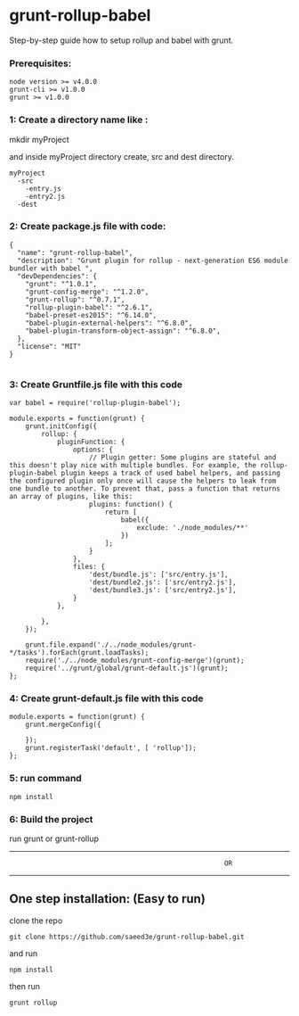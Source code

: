 # grunt-rollup-babel
Step-by-step guide how to setup rollup and babel with grunt.

### Prerequisites:

```
node version >= v4.0.0
grunt-cli >= v1.0.0
grunt >= v1.0.0
```

### 1: Create a directory name like : 
mkdir myProject

and inside myProject directory create, 
src and dest directory.

```
myProject
  -src
    -entry.js
    -entry2.js
  -dest
```

### 2: Create package.js file with code:
```
{
  "name": "grunt-rollup-babel",
  "description": "Grunt plugin for rollup - next-generation ES6 module bundler with babel ",
  "devDependencies": {
    "grunt": "^1.0.1",
    "grunt-config-merge": "^1.2.0",
    "grunt-rollup": "^0.7.1",
    "rollup-plugin-babel": "^2.6.1",
    "babel-preset-es2015": "^6.14.0",
    "babel-plugin-external-helpers": "^6.8.0",
    "babel-plugin-transform-object-assign": "^6.8.0",
  },
  "license": "MIT"
}


```


### 3: Create Gruntfile.js file with this code
```
var babel = require('rollup-plugin-babel');

module.exports = function(grunt) {
    grunt.initConfig({
        rollup: {
            pluginFunction: {
                options: {
                    // Plugin getter: Some plugins are stateful and this doesn't play nice with multiple bundles. For example, the rollup-plugin-babel plugin keeps a track of used babel helpers, and passing the configured plugin only once will cause the helpers to leak from one bundle to another. To prevent that, pass a function that returns an array of plugins, like this:
                    plugins: function() {
                        return [
                            babel({
                                exclude: './node_modules/**'
                            })
                        ];
                    }
                },
                files: {
                    'dest/bundle.js': ['src/entry.js'],
                    'dest/bundle2.js': ['src/entry2.js'],
                    'dest/bundle3.js': ['src/entry2.js'],
                }
            },
            
        },
    });

    grunt.file.expand('./../node_modules/grunt-*/tasks').forEach(grunt.loadTasks);
    require('./../node_modules/grunt-config-merge')(grunt);
    require('../grunt/global/grunt-default.js')(grunt);
};

```

### 4: Create grunt-default.js file with this code
```
module.exports = function(grunt) {
    grunt.mergeConfig({
        
    });
    grunt.registerTask('default', [ 'rollup']);
};
```



### 5: run command 
```
npm install
```
### 6: Build the project
run grunt or grunt-rollup

--------------------------------------------------------------------------------------------------------------
                                                          OR
--------------------------------------------------------------------------------------------------------------

## One step installation: (Easy to run)
clone the repo
```
git clone https://github.com/saeed3e/grunt-rollup-babel.git
```
and run
```
npm install
```

then run 
```
grunt rollup
```
